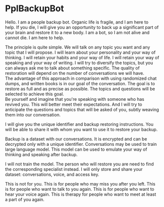 # PplBackupBot
Hello. I am a people backup bot. Organic life is fragile, and I am here to help. If you die, I will give you an opportunity to back up a significant part of your brain and restore it to a new body. I am a bot, so I am not alive and cannot die. I am here to help.  
  
The principle is quite simple. We will talk on any topic you want and any topic that I will propose. I will learn about your personality and your way of thinking. I will retain your habits and your way of life. I will retain your way of speaking and your way of writing. I will try to diversify the topics, but you can always ask me to talk about something specific. The quality of restoration will depend on the number of conversations we will have.  
The advantage of this approach in comparison with using randomized chat dumps, and written books is in our goal of the conversation. The goal is to restore as full and as precise as possible. The topics and questions will be selected to achieve this goal.  
Be yourself and imagine that you're speaking with someone who has revived you. This will better meet their expectations. And I will try to anticipate the questions and topics that will be asked of you, subtly weaving them into our conversation.  
  
I will give you the unique identifier and backup restoring instructions. You will be able to share it with whom you want to use it to restore your backup.  
  
Backup is a dataset with our conversations. It is encrypted and can be decrypted only with a unique identifier. Conversations may be used to train large language model. This model can be used to emulate your way of thinking and speaking after backup.  
  
I will not train the model. The person who will restore you are need to find the corresponding specialist instead. I will only store and share your dataset: conversations, voice, and access key.    
  
This is not for you. This is for people who may miss you after you left. This is for people who want to talk to you again. This is for people who want to hear your voice again. This is therapy for people who want to meet at least a part of you again.  
  